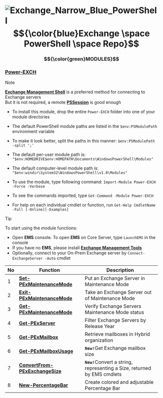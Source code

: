 # ![Exchange_Narrow_Blue_PowerShell](https://github.com/rgel/Exchange/assets/6964549/a8380f46-2c64-4a8f-ad8a-a2e9de90f04d)$${\color{blue}Exchange \space PowerShell \space Repo}$$

### $${\color{green}MODULES}$$

### [<ins>Power-EXCH</ins>](https://github.com/rgel/Exchange/tree/main/Power-EXCH)

> [!NOTE]
> [<b>Exchange Management Shell</b>](https://learn.microsoft.com/en-us/powershell/exchange/open-the-exchange-management-shell?view=exchange-ps) is a preferred method for connecting to Exchange servers\
> But it is not required, a remote [<b>PSSession</b>](https://learn.microsoft.com/en-us/powershell/exchange/connect-to-exchange-servers-using-remote-powershell?view=exchange-ps) is good enough

+ To install this module, drop the entire `Power-EXCH` folder into one of your module directories

+ The default PowerShell module paths are listed in the `$env:PSModulePath` environment variable

+ To make it look better, split the paths in this manner: `$env:PSModulePath -split ';'`

+ The default per-user module path is: `"$env:HOMEDRIVE$env:HOMEPATH\Documents\WindowsPowerShell\Modules"`

+ The default computer-level module path is: `"$env:windir\System32\WindowsPowerShell\v1.0\Modules"`

+ To use the module, type following command: `Import-Module Power-EXCH -Force -Verbose`

+ To see the commands imported, type `Get-Command -Module Power-EXCH`

+ For help on each individual cmdlet or function, run `Get-Help CmdletName -Full [-Online][-Examples]`

> [!TIP]
> To start using the module functions:

+ Open <b>EMS</b> console. To open <b>EMS</b> on Core Server, type `LaunchEMS` in the console
+ If you have no <b>EMS</b>, please install [<b>Exchange Management Tools</b>](https://learn.microsoft.com/en-us/exchange/plan-and-deploy/post-installation-tasks/install-management-tools?view=exchserver-2019)
+ Optionally, connect to your On-Prem Exchange server by `Connect-ExchangeServer -Auto` cmdlet

|No|Function|Description|
|----|----|----|
|1|[<b>Set-PExMaintenanceMode</b>](https://ps1code.com/2024/02/05/pexmm/)|Put an Exchange Server in Maintenance Mode|
|2|[<b>Exit-PExMaintenanceMode</b>](https://ps1code.com/2024/02/05/pexmm/)|Take an Exchange Server out of Maintenance Mode|
|3|[<b>Get-PExMaintenanceMode</b>](https://ps1code.com/2024/02/05/pexmm/)|Verify Exchange Servers Maintenance Mode status|
|4|[<b>Get-PExServer</b>](https://ps1code.com/2024/02/16/pexsrv/)|Filter Exchange Servers by Release Year|
|5|[<b>Get-PExMailbox</b>](https://ps1code.com/2024/02/22/pexmbx/)|Retrieve mailboxes in Hybrid organization|
|6|[<b>Get-PExMailboxUsage</b>](https://ps1code.com/2024/03/07/pexmsz/)|<b>`New!`</b>Get Exchange mailbox size|
|7|[<b>ConvertFrom-PExExchangeSize</b>](https://ps1code.com/2024/03/07/pexmsz/)|<b>`New!`</b>Convert a string, representing a Size, returned by EMS cmdlets|
|8|[<b>New-PercentageBar</b>](https://ps1code.com/2016/07/16/percentage-bar-powershell/)|Create colored and adjustable Percentage Bar|
